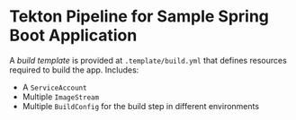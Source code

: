 # Tekton Pipeline for Sample Spring Boot Application

A _build template_ is provided at `.template/build.yml` that defines resources required to build the app. Includes:
* A `ServiceAccount`
* Multiple `ImageStream`
* Multiple `BuildConfig` for the build step in different environments